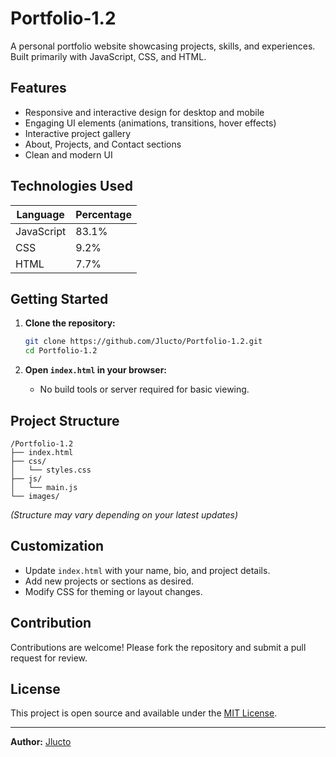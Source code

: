 # Portfolio-1.2

A personal portfolio website showcasing projects, skills, and experiences. Built primarily with JavaScript, CSS, and HTML.

## Features

- Responsive and interactive design for desktop and mobile
- Engaging UI elements (animations, transitions, hover effects)
- Interactive project gallery
- About, Projects, and Contact sections
- Clean and modern UI

## Technologies Used

| Language     | Percentage |
| ------------ | ---------- |
| JavaScript   | 83.1%      |
| CSS          | 9.2%       |
| HTML         | 7.7%       |

## Getting Started

1. **Clone the repository:**
   ```bash
   git clone https://github.com/Jlucto/Portfolio-1.2.git
   cd Portfolio-1.2
   ```

2. **Open `index.html` in your browser:**
   - No build tools or server required for basic viewing.

## Project Structure

```
/Portfolio-1.2
├── index.html
├── css/
│   └── styles.css
├── js/
│   └── main.js
└── images/
```
*(Structure may vary depending on your latest updates)*

## Customization

- Update `index.html` with your name, bio, and project details.
- Add new projects or sections as desired.
- Modify CSS for theming or layout changes.

## Contribution

Contributions are welcome! Please fork the repository and submit a pull request for review.

## License

This project is open source and available under the [MIT License](LICENSE).

---

**Author:** [Jlucto](https://github.com/Jlucto)
